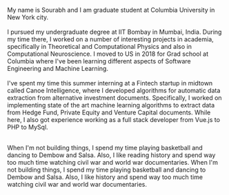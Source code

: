My name is Sourabh and I am graduate student at Columbia University in New York city. 
<br />
<br />
I pursued my undergraduate degree at IIT Bombay in Mumbai, India. During my time there, I worked on a number of interesting projects in academia, specifically in Theoretical and Computational Physics and also in Computational Neuroscience. I moved to US in 2018 for Grad school at Columbia where I've been learning different aspects of Software Engineering and Machine Learning. 
<br />
<br />
I've spent my time this summer interning at a Fintech startup in midtown called Canoe Intelligence, where I developed algorithms for automatic data extraction from alternative investment documents. Specifically, I worked on implementing state of the art machine learning algorithms to extract data from Hedge Fund, Private Equity and Venture Capital documents. While here, I also got experience working as a full stack developer from Vue.js to PHP to MySql.
<br />
<br />

When I'm not building things, I spend my time playing basketball and dancing to Dembow and Salsa. Also, I like reading history and spend way too much time watching civil war and world war documentaries. 
When I'm not building things, I spend my time playing basketball and dancing to Dembow and Salsa. Also, I like history and spend way too much time watching civil war and world war documentaries. 

